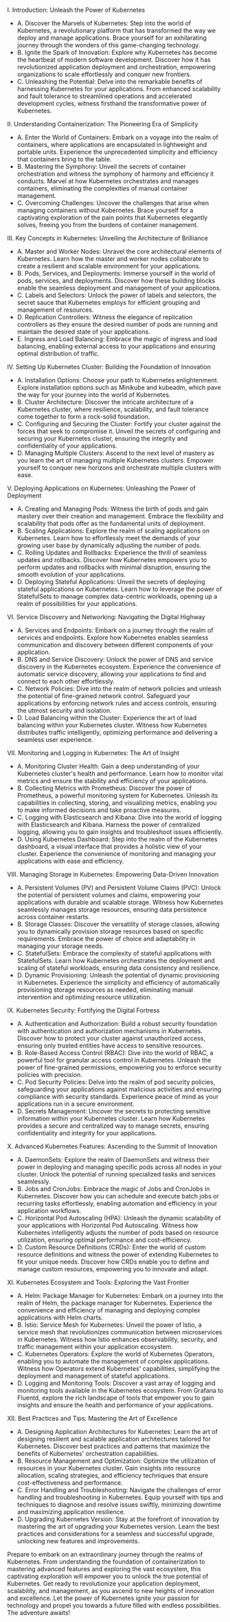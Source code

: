 I. Introduction: Unleash the Power of Kubernetes

- A. Discover the Marvels of Kubernetes: Step into the world of Kubernetes, a revolutionary platform that has transformed the way we deploy and manage applications. Brace yourself for an exhilarating journey through the wonders of this game-changing technology.
- B. Ignite the Spark of Innovation: Explore why Kubernetes has become the heartbeat of modern software development. Discover how it has revolutionized application deployment and orchestration, empowering organizations to scale effortlessly and conquer new frontiers.
- C. Unleashing the Potential: Delve into the remarkable benefits of harnessing Kubernetes for your applications. From enhanced scalability and fault tolerance to streamlined operations and accelerated development cycles, witness firsthand the transformative power of Kubernetes.

II. Understanding Containerization: The Pioneering Era of Simplicity

- A. Enter the World of Containers: Embark on a voyage into the realm of containers, where applications are encapsulated in lightweight and portable units. Experience the unprecedented simplicity and efficiency that containers bring to the table.
- B. Mastering the Symphony: Unveil the secrets of container orchestration and witness the symphony of harmony and efficiency it conducts. Marvel at how Kubernetes orchestrates and manages containers, eliminating the complexities of manual container management.
- C. Overcoming Challenges: Uncover the challenges that arise when managing containers without Kubernetes. Brace yourself for a captivating exploration of the pain points that Kubernetes elegantly solves, freeing you from the burdens of container management.

III. Key Concepts in Kubernetes: Unveiling the Architecture of Brilliance

- A. Master and Worker Nodes: Unravel the core architectural elements of Kubernetes. Learn how the master and worker nodes collaborate to create a resilient and scalable environment for your applications.
- B. Pods, Services, and Deployments: Immerse yourself in the world of pods, services, and deployments. Discover how these building blocks enable the seamless deployment and management of your applications.
- C. Labels and Selectors: Unlock the power of labels and selectors, the secret sauce that Kubernetes employs for efficient grouping and management of resources.
- D. Replication Controllers: Witness the elegance of replication controllers as they ensure the desired number of pods are running and maintain the desired state of your applications.
- E. Ingress and Load Balancing: Embrace the magic of ingress and load balancing, enabling external access to your applications and ensuring optimal distribution of traffic.

IV. Setting Up Kubernetes Cluster: Building the Foundation of Innovation

- A. Installation Options: Choose your path to Kubernetes enlightenment. Explore installation options such as Minikube and kubeadm, which pave the way for your journey into the world of Kubernetes.
- B. Cluster Architecture: Discover the intricate architecture of a Kubernetes cluster, where resilience, scalability, and fault tolerance come together to form a rock-solid foundation.
- C. Configuring and Securing the Cluster: Fortify your cluster against the forces that seek to compromise it. Unveil the secrets of configuring and securing your Kubernetes cluster, ensuring the integrity and confidentiality of your applications.
- D. Managing Multiple Clusters: Ascend to the next level of mastery as you learn the art of managing multiple Kubernetes clusters. Empower yourself to conquer new horizons and orchestrate multiple clusters with ease.

V. Deploying Applications on Kubernetes: Unleashing the Power of Deployment

- A. Creating and Managing Pods: Witness the birth of pods and gain mastery over their creation and management. Embrace the flexibility and scalability that pods offer as the fundamental units of deployment.
- B. Scaling Applications: Explore the realm of scaling applications on Kubernetes. Learn how to effortlessly meet the demands of your growing user base by dynamically adjusting the number of pods.
- C. Rolling Updates and Rollbacks: Experience the thrill of seamless updates and rollbacks. Discover how Kubernetes empowers you to perform updates and rollbacks with minimal disruption, ensuring the smooth evolution of your applications.
- D. Deploying Stateful Applications: Unveil the secrets of deploying stateful applications on Kubernetes. Learn how to leverage the power of StatefulSets to manage complex data-centric workloads, opening up a realm of possibilities for your applications.

VI. Service Discovery and Networking: Navigating the Digital Highway

- A. Services and Endpoints: Embark on a journey through the realm of services and endpoints. Explore how Kubernetes enables seamless communication and discovery between different components of your application.
- B. DNS and Service Discovery: Unlock the power of DNS and service discovery in the Kubernetes ecosystem. Experience the convenience of automatic service discovery, allowing your applications to find and connect to each other effortlessly.
- C. Network Policies: Dive into the realm of network policies and unleash the potential of fine-grained network control. Safeguard your applications by enforcing network rules and access controls, ensuring the utmost security and isolation.
- D. Load Balancing within the Cluster: Experience the art of load balancing within your Kubernetes cluster. Witness how Kubernetes distributes traffic intelligently, optimizing performance and delivering a seamless user experience.

VII. Monitoring and Logging in Kubernetes: The Art of Insight

- A. Monitoring Cluster Health: Gain a deep understanding of your Kubernetes cluster's health and performance. Learn how to monitor vital metrics and ensure the stability and efficiency of your applications.
- B. Collecting Metrics with Prometheus: Discover the power of Prometheus, a powerful monitoring system for Kubernetes. Unleash its capabilities in collecting, storing, and visualizing metrics, enabling you to make informed decisions and take proactive measures.
- C. Logging with Elasticsearch and Kibana: Dive into the world of logging with Elasticsearch and Kibana. Harness the power of centralized logging, allowing you to gain insights and troubleshoot issues efficiently.
- D. Using Kubernetes Dashboard: Step into the realm of the Kubernetes dashboard, a visual interface that provides a holistic view of your cluster. Experience the convenience of monitoring and managing your applications with ease and efficiency.

VIII. Managing Storage in Kubernetes: Empowering Data-Driven Innovation

- A. Persistent Volumes (PV) and Persistent Volume Claims (PVC): Unlock the potential of persistent volumes and claims, empowering your applications with durable and scalable storage. Witness how Kubernetes seamlessly manages storage resources, ensuring data persistence across container restarts.
- B. Storage Classes: Discover the versatility of storage classes, allowing you to dynamically provision storage resources based on specific requirements. Embrace the power of choice and adaptability in managing your storage needs.
- C. StatefulSets: Embrace the complexity of stateful applications with StatefulSets. Learn how Kubernetes orchestrates the deployment and scaling of stateful workloads, ensuring data consistency and resilience.
- D. Dynamic Provisioning: Unleash the potential of dynamic provisioning in Kubernetes. Experience the simplicity and efficiency of automatically provisioning storage resources as needed, eliminating manual intervention and optimizing resource utilization.

IX. Kubernetes Security: Fortifying the Digital Fortress

- A. Authentication and Authorization: Build a robust security foundation with authentication and authorization mechanisms in Kubernetes. Discover how to protect your cluster against unauthorized access, ensuring only trusted entities have access to sensitive resources.
- B. Role-Based Access Control (RBAC): Dive into the world of RBAC, a powerful tool for granular access control in Kubernetes. Unleash the power of fine-grained permissions, empowering you to enforce security policies with precision.
- C. Pod Security Policies: Delve into the realm of pod security policies, safeguarding your applications against malicious activities and ensuring compliance with security standards. Experience peace of mind as your applications run in a secure environment.
- D. Secrets Management: Uncover the secrets to protecting sensitive information within your Kubernetes cluster. Learn how Kubernetes provides a secure and centralized way to manage secrets, ensuring confidentiality and integrity for your applications.

X. Advanced Kubernetes Features: Ascending to the Summit of Innovation

- A. DaemonSets: Explore the realm of DaemonSets and witness their power in deploying and managing specific pods across all nodes in your cluster. Unlock the potential of running specialized tasks and services seamlessly.
- B. Jobs and CronJobs: Embrace the magic of Jobs and CronJobs in Kubernetes. Discover how you can schedule and execute batch jobs or recurring tasks effortlessly, enabling automation and efficiency in your application workflows.
- C. Horizontal Pod Autoscaling (HPA): Unleash the dynamic scalability of your applications with Horizontal Pod Autoscaling. Witness how Kubernetes intelligently adjusts the number of pods based on resource utilization, ensuring optimal performance and cost-efficiency.
- D. Custom Resource Definitions (CRDs): Enter the world of custom resource definitions and witness the power of extending Kubernetes to fit your unique needs. Discover how CRDs enable you to define and manage custom resources, empowering you to innovate and adapt.

XI. Kubernetes Ecosystem and Tools: Exploring the Vast Frontier

- A. Helm: Package Manager for Kubernetes: Embark on a journey into the realm of Helm, the package manager for Kubernetes. Experience the convenience and efficiency of managing and deploying complex applications with Helm charts.
- B. Istio: Service Mesh for Kubernetes: Unveil the power of Istio, a service mesh that revolutionizes communication between microservices in Kubernetes. Witness how Istio enhances observability, security, and traffic management within your application ecosystem.
- C. Kubernetes Operators: Explore the world of Kubernetes Operators, enabling you to automate the management of complex applications. Witness how Operators extend Kubernetes' capabilities, simplifying the deployment and management of stateful applications.
- D. Logging and Monitoring Tools: Discover a vast array of logging and monitoring tools available in the Kubernetes ecosystem. From Grafana to Fluentd, explore the rich landscape of tools that empower you to gain insights and ensure the health and performance of your applications.

XII. Best Practices and Tips: Mastering the Art of Excellence

- A. Designing Application Architectures for Kubernetes: Learn the art of designing resilient and scalable application architectures tailored for Kubernetes. Discover best practices and patterns that maximize the benefits of Kubernetes' orchestration capabilities.
- B. Resource Management and Optimization: Optimize the utilization of resources in your Kubernetes cluster. Gain insights into resource allocation, scaling strategies, and efficiency techniques that ensure cost-effectiveness and performance.
- C. Error Handling and Troubleshooting: Navigate the challenges of error handling and troubleshooting in Kubernetes. Equip yourself with tips and techniques to diagnose and resolve issues swiftly, minimizing downtime and maximizing application resilience.
- D. Upgrading Kubernetes Version: Stay at the forefront of innovation by mastering the art of upgrading your Kubernetes version. Learn the best practices and considerations for a seamless and successful upgrade, unlocking new features and improvements.

Prepare to embark on an extraordinary journey through the realms of Kubernetes. From understanding the foundation of containerization to mastering advanced features and exploring the vast ecosystem, this captivating exploration will empower you to unlock the true potential of Kubernetes. Get ready to revolutionize your application deployment, scalability, and management, as you ascend to new heights of innovation and excellence. Let the power of Kubernetes ignite your passion for technology and propel you towards a future filled with endless possibilities. The adventure awaits!